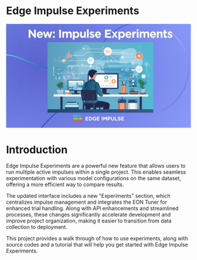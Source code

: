 # Edge Impulse Experiments
![Edge Impulse Experiments](assets/img/edge-impulse-experiments.jpg "Edge Impulse Experiments")

# Introduction

Edge Impulse Experiments are a powerful new feature that allows users to run multiple active impulses within a single project. This enables seamless experimentation with various model configurations on the same dataset, offering a more efficient way to compare results.

The updated interface includes a new "Experiments" section, which centralizes impulse management and integrates the EON Tuner for enhanced trial handling. Along with API enhancements and streamlined processes, these changes significantly accelerate development and improve project organization, making it easier to transition from data collection to deployment.

This project provides a walk through of how to use experiments, along with source codes and a tutorial that will help you get started with Edge Impulse Experiments.